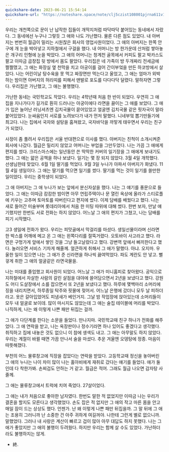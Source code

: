 ```yaml
---
quickshare-date: 2023-06-21 15:54:14
quickshare-url: "https://noteshare.space/note/clj5czist108001pjrna611v1#HwJ+vqn7YOvsshJGZD7B8OB5/3Qgu1Yypp/kReoXMmM"
---
```

우리는 개천쪽으로 문이 난 납작한 집들이 개딱지처럼 따닥따닥 붙어있는 동네에서 자랐다. 그 동네에선 누구나 그렇듯 그 애와 나도 가난했다. 물론 다른 점도 있었다. 내 아버지는 번번히 월급이 밀리는 시원찮은 회사의 영업사원이었다. 그 애의 아버지는 한쪽 안구에 개 눈을 박아넣고 지하철에서 구걸을 했다. 내 어머니는 방 한가운데 산처럼 쌓아놓은 개구리 인형에 눈을 박았다. 그 애의 어머니는 청계천 골목에서 커피도 팔고 박카스도 팔고 이따금 곱창집 뒷 방에서 몸도 팔았다. 우리집은 네 가족이 방 두개짜리 전세금에 쩔쩔맸고, 그 애는 화장실 옆 천막을 치고 아궁이를 걸어 간이부엌을 만든 하코방에서 살았다. 나는 어린이날 탕수육을 못 먹고 짜장면만 먹는다고 울었고, 그 애는 엄마가 외박하는 밤이면 아버지의 허리띠를 피해서 맨발로 포도를 다다다닥 달렸다. 말하자면 그렇다. 우리집은 가난했고, 그 애는 불행했다.

가난한 동네는 국민학교도 작았다. 우리는 4학년때 처음 한 반이 되었다. 우연히 그 애 집을 지나가다가 길가로 훤히 드러나는 아궁이에다 라면을 끓이는 그 애를 보았다. 그 애가 입은 늘어난 러닝셔츠엔 김치국물이 묻어있었고 얼굴엔 김치국물 같은 핏자국이 말라붙어있었다. 눈싸움인지 서로를 노려보다가 내가 먼저 말했다. 니네부엌 뽑기만들기에 최고다. 나는 집에서 국자와 설탕을 훔쳐왔고, 국자바닥을 까맣게 태우면서 우리는 친구가 되었다.

사정이 좀 풀려서 우리집은 서울 반대편으로 이사를 했다. 아버지는 친척이 소개시켜준 회사에 나갔다. 월급은 밀리지 않았고 어머니는 부업을 그만두었다. 나는 가끔 그 애에게 편지를 썼다. 크리스마스에는 일년동안 쓴 딱딱한 커버의 일기장을 그 애에게 보내기도 했다. 그 애는 얇은 공책을 하나 보냈다. 일기는 몇 장 되지 않았다. 3월 4일 개학했다. 선생님한테 맞았다. 6월 1일 딸기를 먹었다. 9월 3일 누나가 아파서 아버지가 화냈다. 11월 4일 생일이다. 그 애는 딸기를 먹으면 일기를 썼다. 딸기를 먹는 것이 일기를 쓸만한 일이었다. 우리는 중학생이 되었다.

그 애 아버지는 그 애 누나가 보는 앞에서 분신자살을 했다. 나는 그 얘기를 풍문으로 들었다. 그 애는 이따금 캄캄한 밤이면 아무 연립주택이나 문 열린 옥상에 올라가 스티로플에 키우는 고추며 토마토를 따버린다고 편지에 썼다. 이제 담배를 배웠다고 했다. 나는 새로 들어간 미술부며 롯데리아에서 처음 한 미팅 따위에 대해 썼다. 한번 보자, 만날 얘기했지만 한번도 서로 전화는 하지 않았다. 어느날 그 애의 편지가 그쳤고, 나는 담배를 피기 시작했다.

고3 생일에 전화가 왔다. 우리는 피맛골에서 막걸리를 마셨다. 생일선물이라며 신라면 한 박스를 어깨에 메고 온 그 애는 왼쪽다리를 절뚝거렸다. 오토바이 사고라고 했다. 라면은 구멍가게 앞에서 쌓인 것을 그냥 들고날랐다고 했다. 강변역 앞에서 삐끼한다고 했다. 놀러오면 서비스 기차게 해줄께. 얼큰하게 취해서 그 애가 말했다. 아냐. 오지마. 우울한 일이 있으면 나는 그 애가 준 신라면을 하나씩 끓여먹었다. 파도 계란도 안 넣고. 뻘겋게 취한 그 애의 얼굴같은 라면국물을.

나는 미대를 졸업했고 회사원이 되었다. 어느날 그 애가 미니홈피로 찾아왔다. 공익으로 지하철에서 자살한 사람의 갈린 살점을 대야에 쓸어담으면서 2년을 보냈다고 했다. 강원도 어디 도살장에서 소를 잡으면서 또 2년을 보냈다고 했다. 하루에 몇백마리 소머리에 징을 내리치면서, 하루종일 탁주와 핏물에 젖어서. 어느날 은행에 갔더니 모두 날 피하더라고. 옷은 갈아입었어도 피냄새가 베인거지. 그날 밤 작업장에 앉아있는데 소머리들이 모두 내 얼굴로 보이데. 많이 마시지도 않았는데 그 애는 술집 테이블에 머리를 박았다. 나직하게, 나는 왜 이렇게 나쁜 패만 뒤집는 걸까.

그 애가 다단계를 한다는 소문을 들었다. 만나지마. 국민학교때 친구 하나가 전화를 해주었다. 그 애 연락을 받고, 나는 옥장판이나 정수기라면 하나 있어도 좋겠다고 생각했다. 취직하고 집에 내놓은 것도 없으니 이 참에 생색도 내고. 그 애는 아무말도 하지 않았다. 우리는 계절이 바뀔 때면 가끔 만나서 술을 마셨다. 추운 겨울엔 오뎅탕에 정종. 마음이 따뜻해졌다.

부천의 어느 물류창고에 직장을 잡았다는 연락을 받았다. 고등학교때 정신을 놓아버린 그 애의 누나는 나이 차이 많이 나는 홀아비에게 재취로 갔다는 얘기를 들었다. 애가 둘인데 다 착한가봐. 손찌검도 안하는 거 같고. 월급은 적어. 그래도 월급 나오면 감자탕 사줄께.

그 애는 물류창고에서 트럭에 치여 죽었다. 27살이었다.

그 애는 내가 처음으로 좋아한 남자였다. 한번도 말한 적 없었지만 이따금 나는 우리가 결혼을 할지도 모른다고 생각했었다. 손도 잡은 적 없지만 그 애의 작고 마른 몸을 안고 매일 잠이 드는 상상도 했다. 언젠가. 난 왜 이렇게 나쁜 패만 뒤집을까. 그 말 뒤에 그 애는 조용히 그러니까 난 소중한 건 아주 귀하게 여길꺼야. 나한테 그런게 별로 없으니까. 말했었다. 그러나 내 사랑은 계산이 빠르고 겁이 많아 아무 대답도 하지 못했다. 나는 그 애가 좋았지만 그 애의 불행이 두려웠다. 하지만 우리는 함께 살 수도 있었다. 가난하더라도 불행하지는 않게.

- 終.